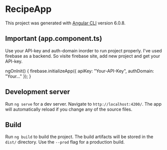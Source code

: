 # RecipeApp

This project was generated with [Angular CLI](https://github.com/angular/angular-cli) version 6.0.8.

## Important (app.component.ts)

Use your API-key and auth-domain inorder to run project properly.
I've used firebase as a backend. So visite firebase site, add new project and get your API-key.

ngOnInit() {
    firebase.initializeApp({
      apiKey: "Your-API-Key",
      authDomain: "Your..."
    });
  }

## Development server

Run `ng serve` for a dev server. Navigate to `http://localhost:4200/`. The app will automatically reload if you change any of the source files.

## Build

Run `ng build` to build the project. The build artifacts will be stored in the `dist/` directory. Use the `--prod` flag for a production build.
